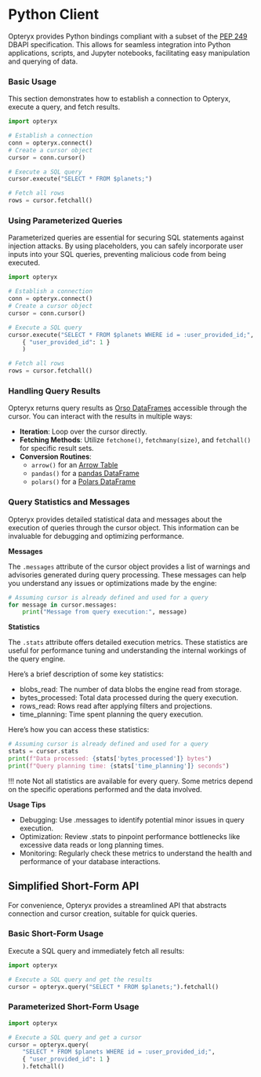 # Python Client

Opteryx provides Python bindings compliant with a subset of the [PEP 249](https://peps.python.org/pep-0249/) DBAPI specification. This allows for seamless integration into Python applications, scripts, and Jupyter notebooks, facilitating easy manipulation and querying of data.

### Basic Usage

This section demonstrates how to establish a connection to Opteryx, execute a query, and fetch results.

~~~python
import opteryx

# Establish a connection
conn = opteryx.connect()
# Create a cursor object
cursor = conn.cursor()

# Execute a SQL query
cursor.execute("SELECT * FROM $planets;")

# Fetch all rows
rows = cursor.fetchall()
~~~

### Using Parameterized Queries

Parameterized queries are essential for securing SQL statements against injection attacks. By using placeholders, you can safely incorporate user inputs into your SQL queries, preventing malicious code from being executed.

~~~python
import opteryx

# Establish a connection
conn = opteryx.connect()
# Create a cursor object
cursor = conn.cursor()

# Execute a SQL query
cursor.execute("SELECT * FROM $planets WHERE id = :user_provided_id;",
    { "user_provided_id": 1 }
    )

# Fetch all rows
rows = cursor.fetchall()
~~~

### Handling Query Results

Opteryx returns query results as [Orso DataFrames](https://github.com/mabel-dev/orso) accessible through the cursor. You can interact with the results in multiple ways:

- **Iteration**: Loop over the cursor directly.
- **Fetching Methods**: Utilize `fetchone()`, `fetchmany(size)`, and `fetchall()` for specific result sets.
- **Conversion Routines**:
    - `arrow()` for an [Arrow Table](https://arrow.apache.org/docs/python/generated/pyarrow.Table.html#pyarrow.Table)
    - `pandas()` for a [pandas DataFrame](https://pandas.pydata.org/docs/reference/api/pandas.DataFrame.html)
    - `polars()` for a [Polars DataFrame](https://pola-rs.github.io/polars/py-polars/html/reference/dataframe/index.html)

### Query Statistics and Messages

Opteryx provides detailed statistical data and messages about the execution of queries through the cursor object. This information can be invaluable for debugging and optimizing performance.

**Messages**

The `.messages` attribute of the cursor object provides a list of warnings and advisories generated during query processing. These messages can help you understand any issues or optimizations made by the engine:

~~~python
# Assuming cursor is already defined and used for a query
for message in cursor.messages:
    print("Message from query execution:", message)
~~~

**Statistics**

The `.stats` attribute offers detailed execution metrics. These statistics are useful for performance tuning and understanding the internal workings of the query engine.

Here’s a brief description of some key statistics:

- blobs_read: The number of data blobs the engine read from storage.
- bytes_processed: Total data processed during the query execution.
- rows_read: Rows read after applying filters and projections.
- time_planning: Time spent planning the query execution.

Here’s how you can access these statistics:

~~~python
# Assuming cursor is already defined and used for a query
stats = cursor.stats
print(f"Data processed: {stats['bytes_processed']} bytes")
print(f"Query planning time: {stats['time_planning']} seconds")
~~~

!!! note
    Not all statistics are available for every query. Some metrics depend on the specific operations performed and the data involved.

**Usage Tips**
- Debugging: Use .messages to identify potential minor issues in query execution.  
- Optimization: Review .stats to pinpoint performance bottlenecks like excessive data reads or long planning times.  
- Monitoring: Regularly check these metrics to understand the health and performance of your database interactions.  

## Simplified Short-Form API

For convenience, Opteryx provides a streamlined API that abstracts connection and cursor creation, suitable for quick queries.

### Basic Short-Form Usage

Execute a SQL query and immediately fetch all results:

~~~python
import opteryx

# Execute a SQL query and get the results
cursor = opteryx.query("SELECT * FROM $planets;").fetchall()
~~~

### Parameterized Short-Form Usage

~~~python
import opteryx

# Execute a SQL query and get a cursor
cursor = opteryx.query(
    "SELECT * FROM $planets WHERE id = :user_provided_id;",
    { "user_provided_id": 1 }
    ).fetchall()
~~~